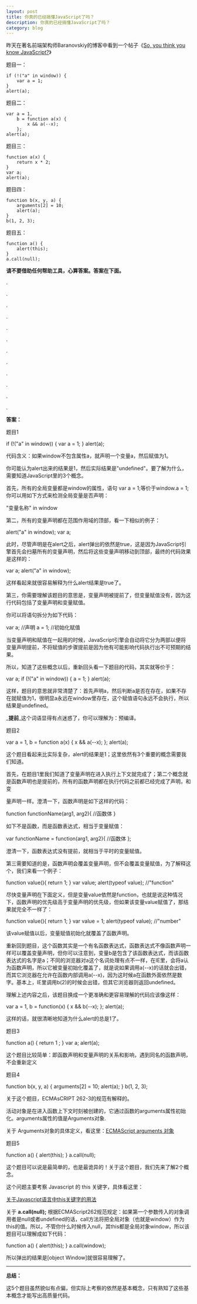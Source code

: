 ```yaml
---
layout: post
title: 你真的已经搞懂JavaScript了吗？
description: 你真的已经搞懂JavaScript了吗？
category: blog
---
```


昨天在著名前端架构师Baranovskiy的博客中看到一个帖子《[So, you think you know JavaScript?][0]》

题目一：
    
    if (!("a" in window)) {
        var a = 1;
    }
    alert(a);

题目二：
    
    var a = 1,
        b = function a(x) {
            x && a(--x);
        };
    alert(a);

题目三：
    
    function a(x) {
        return x * 2;
    }
    var a;
    alert(a);

题目四：
    
    function b(x, y, a) {
        arguments[2] = 10;
        alert(a);
    }
    b(1, 2, 3);

题目五：
    
    function a() {
        alert(this);
    }
    a.call(null);

**请不要借助任何帮助工具，心算答案。答案在下面。**

  
.

.

.

.

.

.

.

.

.

.

.

.

**答案：**

题目1

if (!("a" in window)) {     var a = 1; } alert(a);

代码含义：如果window不包含属性a，就声明一个变量a，然后赋值为1。

你可能认为alert出来的结果是1，然后实际结果是"undefined"。要了解为什么，需要知道JavaScript里的3个概念。

首先，所有的全局变量都是window的属性，语句 var a = 1;等价于window.a = 1; 你可以用如下方式来检测全局变量是否声明：

"变量名称" in window

第二，所有的变量声明都在范围作用域的顶部，看一下相似的例子：

alert("a" in window); var a;

此时，尽管声明是在alert之后，alert弹出的依然是true，这是因为JavaScript引擎首先会扫墓所有的变量声明，然后将这些变量声明移动到顶部，最终的代码效果是这样的：

var a; alert("a" in window);

这样看起来就很容易解释为什么alert结果是true了。

第三，你需要理解该题目的意思是，变量声明被提前了，但变量赋值没有，因为这行代码包括了变量声明和变量赋值。

你可以将语句拆分为如下代码：

var a;    //声明 a = 1;    //初始化赋值

当变量声明和赋值在一起用的时候，JavaScript引擎会自动将它分为两部以便将变量声明提前，不将赋值的步骤提前是因为他有可能影响代码执行出不可预期的结果。

所以，知道了这些概念以后，重新回头看一下题目的代码，其实就等价于：

var a; if (!("a" in window)) {     a = 1; } alert(a);

这样，题目的意思就非常清楚了：首先声明a，然后判断a是否在存在，如果不存在就赋值为1，很明显a永远在window里存在，这个赋值语句永远不会执行，所以结果是undefined。

_**提前**_这个词语显得有点迷惑了，你可以理解为：预编译。

题目2

var a = 1,     b = function a(x) {         x && a(--x);     }; alert(a);

这个题目看起来比实际复杂，alert的结果是1；这里依然有3个重要的概念需要我们知道。

首先，在题目1里我们知道了变量声明在进入执行上下文就完成了；第二个概念就是函数声明也是提前的，所有的函数声明都在执行代码之前都已经完成了声明，和变

量声明一样。澄清一下，函数声明是如下这样的代码：

function functionName(arg1, arg2){     //函数体 }

如下不是函数，而是函数表达式，相当于变量赋值：

var functionName = function(arg1, arg2){     //函数体 };

澄清一下，函数表达式没有提前，就相当于平时的变量赋值。

第三需要知道的是，函数声明会覆盖变量声明，但不会覆盖变量赋值，为了解释这个，我们来看一个例子：

function value(){     return 1; } var value; alert(typeof value);    //"function"

尽快变量声明在下面定义，但是变量value依然是function，也就是说这种情况下，函数声明的优先级高于变量声明的优先级，但如果该变量value赋值了，那结果就完全不一样了：

function value(){     return 1; } var value = 1; alert(typeof value);    //"number"

该value赋值以后，变量赋值初始化就覆盖了函数声明。

重新回到题目，这个函数其实是一个有名函数表达式，函数表达式不像函数声明一样可以覆盖变量声明，但你可以注意到，变量b是包含了该函数表达式，而该函数表达式的名字是a；不同的浏览器对a这个名词处理有点不一样，在IE里，会将a认为函数声明，所以它被变量初始化覆盖了，就是说如果调用a(--x)的话就会出错，而其它浏览器在允许在函数内部调用a(--x)，因为这时候a在函数外面依然是数字。基本上，IE里调用b(2)的时候会出错，但其它浏览器则返回undefined。

理解上述内容之后，该题目换成一个更准确和更容易理解的代码应该像这样：

var a = 1,     b = function(x) {         x && b(--x);     }; alert(a);

这样的话，就很清晰地知道为什么alert的总是1了。

题目3

function a() {     return 1 ; } var a; alert(a);

这个题目比较简单：即函数声明和变量声明的关系和影响，遇到同名的函数声明，不会重新定义

题目4

function b(x, y, a) {     arguments\[2\] = 10;     alert(a); } b(1, 2, 3);

关于这个题目，ECMAsCRIPT 262-3的规范有解释的。

活动对象是在进入函数上下文时刻被创建的，它通过函数的arguments属性初始化。arguments属性的值是Arguments对象.

关于 Arguments对象的具体定义，看这里：[ECMAScript arguments 对象][1]

题目5

function a() {     alert(this); } a.call(null);

这个题目可以说是最简单的，也是最诡异的！关于这个题目，我们先来了解2个概念。

这个问题主要考察 Javascript 的 this 关键字，具体看这里：

[关于Javascript语言中this关键字的用法][2]

关于 **a.call(null);** 根据ECMAScript262规范规定：如果第一个参数传入的对象调用者是null或者undefined的话，call方法将把全局对象（也就是window）作为this的值。所以，不管你什么时候传入null，其this都是全局对象window，所以该题目可以理解成如下代码：

function a() {     alert(this); } a.call(window);

所以弹出的结果是\[object Window\]就很容易理解了。

---------------

**总结：**

这5个题目虽然貌似有点偏，但实际上考察的依然是基本概念，只有熟知了这些基本概念才能写出高质量代码。


[0]: http://dmitry.baranovskiy.com/post/91403200
[1]: http://www.w3school.com.cn/js/pro_js_functions_arguments_object.asp
[2]: http://julying.com/blog/this/